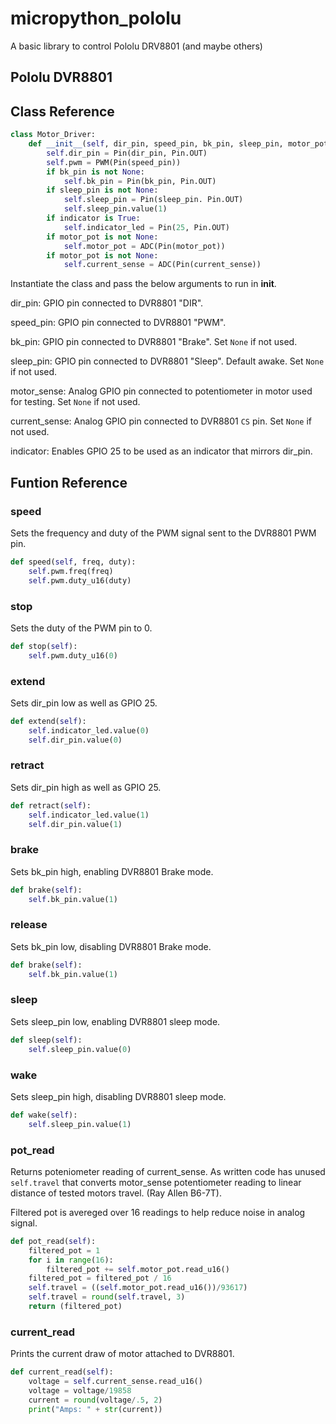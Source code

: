 # micropython_pololu
A basic library to control Pololu DRV8801 (and maybe others)

## Pololu DVR8801

## Class Reference

```python
class Motor_Driver:
    def __init__(self, dir_pin, speed_pin, bk_pin, sleep_pin, motor_pot, current_sense, indicator):
        self.dir_pin = Pin(dir_pin, Pin.OUT)
        self.pwm = PWM(Pin(speed_pin))
        if bk_pin is not None:
            self.bk_pin = Pin(bk_pin, Pin.OUT)
        if sleep_pin is not None:
            self.sleep_pin = Pin(sleep_pin. Pin.OUT)
            self.sleep_pin.value(1)
        if indicator is True:
            self.indicator_led = Pin(25, Pin.OUT)
        if motor_pot is not None:
            self.motor_pot = ADC(Pin(motor_pot))
        if motor_pot is not None:
            self.current_sense = ADC(Pin(current_sense))
 ```
Instantiate the class and pass the below arguments to run in __init__.

dir_pin: GPIO pin connected to DVR8801 "DIR".

speed_pin: GPIO pin connected to DVR8801 "PWM".

bk_pin: GPIO pin connected to DVR8801 "Brake". Set `None` if not used.

sleep_pin: GPIO pin connected to DVR8801 "Sleep". Default awake.  Set `None` if not used.

motor_sense:  Analog GPIO pin connected to potentiometer in motor used for testing.  Set `None` if not used.

current_sense: Analog GPIO pin connected to DVR8801 `CS` pin.  Set `None` if not used.

indicator: Enables GPIO 25 to be used as an indicator that mirrors dir_pin.

## Funtion Reference

### speed

Sets the frequency and duty of the PWM signal sent to the DVR8801 PWM pin.

```python
def speed(self, freq, duty):
    self.pwm.freq(freq)
    self.pwm.duty_u16(duty)
```
### stop

Sets the duty of the PWM pin to 0.

```python
def stop(self):
    self.pwm.duty_u16(0)
```

### extend

Sets dir_pin low as well as GPIO 25.

```python
def extend(self):
    self.indicator_led.value(0)
    self.dir_pin.value(0)
```

### retract

Sets dir_pin high as well as GPIO 25.

```python
def retract(self):
    self.indicator_led.value(1)
    self.dir_pin.value(1)
```

### brake

Sets bk_pin high, enabling DVR8801 Brake mode.

```python
def brake(self):
    self.bk_pin.value(1)
```

### release

Sets bk_pin low, disabling DVR8801 Brake mode.

```python
def brake(self):
    self.bk_pin.value(1)
```

### sleep

Sets sleep_pin low, enabling DVR8801 sleep mode.

```python
def sleep(self):
    self.sleep_pin.value(0)
```

### wake

Sets sleep_pin high, disabling DVR8801 sleep mode.

```python
def wake(self):
    self.sleep_pin.value(1)
```

### pot_read

Returns poteniometer reading of current_sense.  As written code has unused `self.travel` that converts motor_sense potentiometer reading to linear distance of tested motors travel. (Ray Allen B6-7T).

Filtered pot is avereged over 16 readings to help reduce noise in analog signal.

```python
def pot_read(self):
    filtered_pot = 1
    for i in range(16):
        filtered_pot += self.motor_pot.read_u16()
    filtered_pot = filtered_pot / 16
    self.travel = ((self.motor_pot.read_u16())/93617)
    self.travel = round(self.travel, 3)
    return (filtered_pot)
```

### current_read

Prints the current draw of motor attached to DVR8801.

```python
def current_read(self):
    voltage = self.current_sense.read_u16()
    voltage = voltage/19858
    current = round(voltage/.5, 2)
    print("Amps: " + str(current))
```
